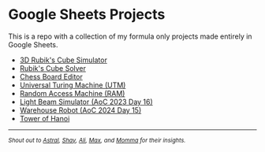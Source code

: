 # Google Sheets Projects

This is a repo with a collection of my formula only projects made entirely in Google Sheets.

- [3D Rubik's Cube Simulator](https://github.com/ziadti/gs-projects/blob/main/rubiks_cube_simulator.md)
- [Rubik's Cube Solver](https://github.com/ziadti/gs-projects/blob/main/rubiks_cube_solver.md)
- [Chess Board Editor](https://github.com/ziadti/gs-projects/blob/main/chessboard_editor.md)
- [Universal Turing Machine (UTM)](https://github.com/ziadti/gs-projects/blob/main/utm_simulator.md)
- [Random Access Machine (RAM)](https://github.com/ziadti/gs-projects/blob/main/ram_simulator.md)
- [Light Beam Simulator (AoC 2023 Day 16)](https://github.com/ziadti/gs-projects/blob/main/light_beam_simulator.md)
- [Warehouse Robot (AoC 2024 Day 15)](https://github.com/ziadti/gs-projects/blob/main/warehouse_robot.md)
- [Tower of Hanoi](https://github.com/ziadti/gs-projects/blob/main/hanoi_tower.md)

<hr>

<em><sup>Shout out to <a href="https://docs.google.com/spreadsheets/d/1JoUVSSEYQUJrUvvszhElaD2T7PuZcC9GOU7uc3zp178/">Astral</a>, 
<a href="https://www.reddit.com/user/AdministrativeGift15/">Shay</a>, 
<a href="https://aliafriend.com/">Ali</a>, 
<a href="https://www.cooltables.online/">Max</a>, and 
<a href="https://www.reddit.com/user/mommasaidmommasaid/">Momma</a> for their insights.</sup></em>

